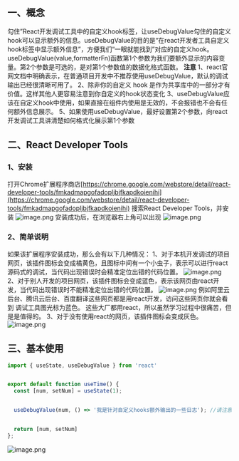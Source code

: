 ## 一、概念
勾住”React开发调试工具中的自定义hook标签，让useDebugValue勾住的自定义hook可以显示额外的信息。useDebugValue的目的是“在react开发者工具自定义hook标签中显示额外信息”，方便我们“一眼就能找到”对应的自定义hook。useDebugValue(value,formatterFn)函数第1个参数为我们要额外显示的内容变量。第2个参数是可选的，是对第1个参数值的数据化格式函数。
**注意**
1、react官网文档中明确表示，在普通项目开发中不推荐使用useDebugValue，默认的调试输出已经很清晰可用了。
2、除非你的自定义 hook 是作为共享库中的一部分才有价值。这样其他人更容易注意到你自定义的hook状态变化
3、useDebugValue应该在自定义hook中使用，如果直接在组件内使用是无效的，不会报错也不会有任何额外信息展示。
5、如果使用useDebugValue，最好设置第2个参数，向react开发调试工具讲清楚如何格式化展示第1个参数
## 二、React Developer Tools
### 1、安装
打开Chrome扩展程序商店[https://chrome.google.com/webstore/detail/react-developer-tools/fmkadmapgofadopljbjfkapdkoienihi](https://chrome.google.com/webstore/detail/react-developer-tools/fmkadmapgofadopljbjfkapdkoienihi)
搜索React Developer Tools，并安装
![image.png](https://cdn.nlark.com/yuque/0/2023/png/12928539/1673509764361-c385cae4-8a6b-42f8-8046-cd2f88edec9f.png#averageHue=%23f7f6f6&clientId=u6d35b986-c1dc-4&from=paste&height=573&id=u26c56691&name=image.png&originHeight=1432&originWidth=2888&originalType=binary&ratio=1&rotation=0&showTitle=false&size=314985&status=done&style=none&taskId=u209b938f-6e43-47bd-8581-33824c3cf9a&title=&width=1155.2)
安装成功后，在浏览器右上角可以出现
![image.png](https://cdn.nlark.com/yuque/0/2023/png/12928539/1673509850241-3df8aeaa-8f0a-49bc-88a5-d49c50928300.png#averageHue=%23f7d5cf&clientId=u6d35b986-c1dc-4&from=paste&height=154&id=u7e4cd536&name=image.png&originHeight=384&originWidth=882&originalType=binary&ratio=1&rotation=0&showTitle=false&size=84798&status=done&style=none&taskId=ud7de6bb6-f275-450a-8be0-86a8fdcab26&title=&width=352.8)
### 2、简单说明
如果该扩展程序安装成功，那么会有以下几种情况：
1、对于本机开发调试的项目网页，该插件图标会变成橘黄色，且图标中间有一个小虫子，表示可以进行react源码式的调试，当代码出现错误时会精准定位出错的代码位置。
![image.png](https://cdn.nlark.com/yuque/0/2023/png/12928539/1675236662036-c15e973d-a5c2-4edb-82eb-35a85fbce2fa.png#averageHue=%23e8cbc6&clientId=u0aff281d-77f0-4&from=paste&height=17&id=u0ef126de&name=image.png&originHeight=42&originWidth=74&originalType=binary&ratio=1&rotation=0&showTitle=false&size=5526&status=done&style=none&taskId=u7726eb46-66f1-4305-84d0-9f1b41bbf7a&title=&width=29.6)
2、对于别人开发的项目网页，该插件图标会变成蓝色，表示该网页由react开发，当代码出现错误时不能精准定位出错的代码位置。
![image.png](https://cdn.nlark.com/yuque/0/2023/png/12928539/1676961489555-85d30aa2-aabf-4a47-8e2d-6c0619bfe0ef.png#averageHue=%23d3d3d3&clientId=uc9a62ea8-2849-4&from=paste&height=22&id=u61960cba&name=image.png&originHeight=54&originWidth=80&originalType=binary&ratio=2.5&rotation=0&showTitle=false&size=5706&status=done&style=none&taskId=u3eec79ee-d971-4410-b45d-fecc0403574&title=&width=32)
例如阿里云后台、腾讯云后台、百度翻译这些网页都是用react开发，访问这些网页你就会看到 调试工具图光标为蓝色。 这些大厂都用react，所以虽然学习过程中很痛苦，但是是值得的。
3、对于没有使用react的网页，该插件图标会变成灰色。
![image.png](https://cdn.nlark.com/yuque/0/2023/png/12928539/1676961518768-3d462c98-a636-4b50-9490-4a5e32ea19d2.png#averageHue=%23f2f2f2&clientId=uc9a62ea8-2849-4&from=paste&height=14&id=u9d898008&name=image.png&originHeight=36&originWidth=40&originalType=binary&ratio=2.5&rotation=0&showTitle=false&size=4301&status=done&style=none&taskId=u198917bf-90f8-4e3a-a279-32eb252a9d2&title=&width=16)
## 三、基本使用
```jsx
import { useState, useDebugValue } from 'react'


export default function useTime() {
  const [num, setNum] = useState(1);


  useDebugValue(num, () => '我是针对自定义hooks额外输出的一些日志'); //请注意这一行代码


  return [num, setNum]
};
```
![image.png](https://cdn.nlark.com/yuque/0/2023/png/12928539/1675237048596-93888dbd-ef08-4bdb-a66f-7cc362e0c1e8.png#averageHue=%23fafafa&clientId=u0aff281d-77f0-4&from=paste&height=363&id=ub5794265&name=image.png&originHeight=908&originWidth=2654&originalType=binary&ratio=1&rotation=0&showTitle=false&size=178151&status=done&style=none&taskId=u5f6c5b03-aaf9-43e2-9a0f-6bcc9445238&title=&width=1061.6)
